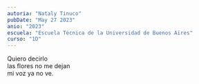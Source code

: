 ```yaml
---
autoria: "Nataly Tinuco"
pubDate: "May 27 2023"
anio: "2023"
escuela: "Escuela Técnica de la Universidad de Buenos Aires"
curso: "1D"
---
```


Quiero decirlo\
las flores no me dejan\
mi voz ya no ve.
